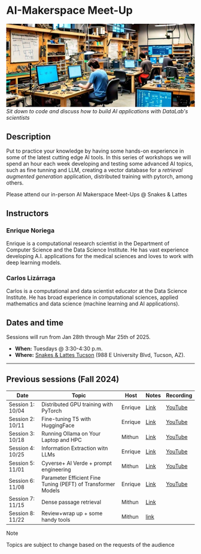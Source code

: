 # AI-Makerspace Meet-Up
![Makerspace AI Representation](https://raw.githubusercontent.com/ua-datalab/AI-Makerspace/refs/heads/main/images/banner.jpeg)
_Sit down to code and discuss how to build AI applications with DataLab's scientists_

## Description
Put to practice your knowledge by having some hands-on experience in some of the latest cutting edge AI tools. In this series of workshops we will spend an hour each week developing and testing some advanced AI topics, such as fine tunning and LLM, creating a vector database for a _retrieval augmented generation_ application, distributed training with pytorch, among others.

Please attend our in-person AI Makerspace Meet-Ups @ Snakes & Lattes 

## Instructors
### Enrique Noriega
Enrique is a computational research scientist in the Department of Computer Science and the Data Science Institute. He has vast experience developing A.I. applications for the medical sciences and loves to work with deep learning models.

<!--
### Mithun Paul
Mithun is a research scientist in the Data Science Institute. His PhD is in Artificial Intelligence, with a specialization in Natural Language Processing. He also has 10+ years of experience the software industry leading research and development teams. He is currently heading the team developing UofA's own homegrown chatbot: AIVerde.
-->
### Carlos Lizárraga
Carlos is a computational and data scientist educator at the Data Science Institute. He has broad experience in computational sciences, applied mathematics and data science (machine learning and AI applications).   

## Dates and time

Sessions will run from Jan 28th through Mar 25th of 2025. 

* **When:** Tuesdays @ 3:30-4:30 p.m.
* **Where:**  [Snakes & Lattes Tucson](https://www.snakesandlattes.com/tucson) (988 E University Blvd, Tucson, AZ).

***

## Previous sessions (Fall 2024)

| Date | Topic | Host | Notes | Recording |
| ------| -----| -------| -------| -------|
| Session 1: 10/04 | Distributed GPU training with PyTorch | Enrique | [Link](https://github.com/ua-datalab/AI-Makerspace/blob/main/session_1/Notes.md) | [YouTube](https://www.youtube.com/watch?v=1b-HuEPkaOM)
|Session 2: 10/11 | Fine-tuning T5 with HuggingFace | Enrique | [Link](https://github.com/ua-datalab/AI-Makerspace/blob/main/session_2/Makerspace%20Session%202.ipynb) | [YouTube](https://www.youtube.com/watch?v=reOJC3hAI6c)
| Session 3: 10/18 | Running Ollama on Your Laptop and HPC | Mithun | [Link](https://github.com/ua-datalab/AI-Makerspace/blob/main/session_3/session3.ipynb) | [YouTube](https://www.youtube.com/watch?v=t4ZEyc6txsg)
| Session 4: 10/25 | Information Extraction witn LLMs | Enrique | [Link](https://github.com/ua-datalab/AI-Makerspace/blob/main/session_4/IE-LLM.ipynb) | [YouTube](https://www.youtube.com/watch?v=ttcQ2V9qwUE)
| Session 5: 11/01 | Cyverse+ AI Verde + prompt engineering| Mithun |[Link](https://github.com/ua-datalab/AI-Makerspace/blob/main/session_5/demo.ipynb) | [YouTube](https://www.youtube.com/watch?v=68InHpNFHxg)
| Session 6: 11/08 | Parameter Efficient Fine Tuning (PEFT) of Transformer Models | Enrique | [Link](https://github.com/ua-datalab/AI-Makerspace/blob/main/Session6.md) | [YouTube](https://www.youtube.com/watch?v=SHDS5RHovUE)
| Session 7: 11/15 | Dense passage retrieval  | Mithun | [Link](https://github.com/ua-datalab/AI-Makerspace/blob/main/session_7/rag_chroma_langsmith.ipynb)|
| Session 8: 11/22 | Review+wrap up + some handy tools| Mithun |[link](https://github.com/ua-datalab/AI-Makerspace/blob/main/session_8/session_8.md)|


> [!NOTE]
> Topics are subject to change based on the requests of the audience

